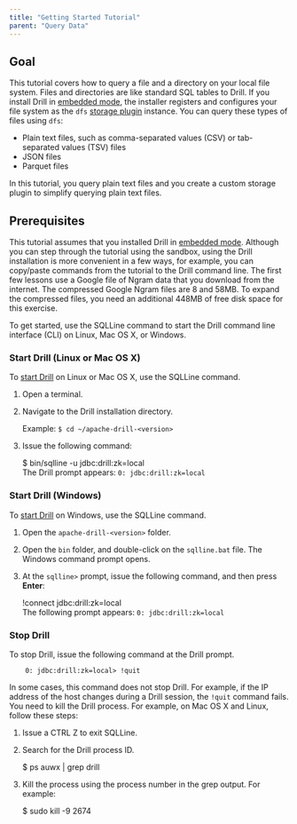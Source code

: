 ```yaml
---
title: "Getting Started Tutorial"
parent: "Query Data"
---
```


## Goal

This tutorial covers how to query a file and a directory on your local file
system. Files and directories are like standard SQL tables to Drill. If you
install Drill in [embedded
mode](/confluence/display/DRILL/Installing+Drill+in+Embedded+Mode), the
installer registers and configures your file system as the `dfs` [storage
plugin](/confluence/display/DRILL/Getting+to+Know+the+Drill+Setup) instance.
You can query these types of files using `dfs`:

  * Plain text files, such as comma-separated values (CSV) or tab-separated values (TSV) files
  * JSON files
  * Parquet files

In this tutorial, you query plain text files and you create a custom storage
plugin to simplify querying plain text files.

## Prerequisites

This tutorial assumes that you installed Drill in [embedded
mode](/confluence/display/DRILL/Installing+Drill+in+Embedded+Mode). Although
you can step through the tutorial using the sandbox, using the Drill
installation is more convenient in a few ways, for example, you can copy/paste
commands from the tutorial to the Drill command line. The first few lessons
use a Google file of Ngram data that you download from the internet. The
compressed Google Ngram files are 8 and 58MB. To expand the compressed files,
you need an additional 448MB of free disk space for this exercise.

To get started, use the SQLLine command to start the Drill command line
interface (CLI) on Linux, Mac OS X, or Windows.

### Start Drill (Linux or Mac OS X)

To [start Drill](/confluence/pages/viewpage.action?pageId=44994063) on Linux
or Mac OS X, use the SQLLine command.

  1. Open a terminal.
  2. Navigate to the Drill installation directory.  
  
     Example: `$ cd ~/apache-drill-<version>`  
  
  3. Issue the following command:  
  
        $ bin/sqlline -u jdbc:drill:zk=local  
     The Drill prompt appears: `0: jdbc:drill:zk=local`

### Start Drill (Windows)

To [start Drill](/confluence/pages/viewpage.action?pageId=44994063) on
Windows, use the SQLLine command.

  1. Open the `apache-drill-<version>` folder.

  2. Open the `bin` folder, and double-click on the `sqlline.bat` file. The Windows command prompt opens.
  3. At the `sqlline>` prompt, issue the following command, and then press **Enter**:  
  
        !connect jdbc:drill:zk=local  
     The following prompt appears: `0: jdbc:drill:zk=local`

### Stop Drill

To stop Drill, issue the following command at the Drill prompt.

        0: jdbc:drill:zk=local> !quit

In some cases, this command does not stop Drill. For example, if the IP
address of the host changes during a Drill session, the `!quit` command fails.
You need to kill the Drill process. For example, on Mac OS X and Linux, follow
these steps:

  1. Issue a CTRL Z to exit SQLLine.
  2. Search for the Drill process ID.
  
        $ ps auwx | grep drill   
  3. Kill the process using the process number in the grep output. For example:
  
        $ sudo kill -9 2674

